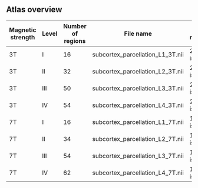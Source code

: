 ## Atlas overview

| Magnetic strength | Level | Number of regions | File name | Spatial resolution |
| ----------------- | ----- | ----------------- | --------- | ------------------ |
| 3T | I | 16 | subcortex_parcellation_L1_3T.nii | 2mm isotropic |
| 3T | II | 32 | subcortex_parcellation_L2_3T.nii | 2mm isotropic |
| 3T | III | 50 | subcortex_parcellation_L3_3T.nii | 2mm isotropic |
| 3T | IV | 54 | subcortex_parcellation_L4_3T.nii | 2mm isotropic |
| 7T | I | 16 | subcortex_parcellation_L1_7T.nii | 1.6mm isotropic |
| 7T | II | 34 | subcortex_parcellation_L2_7T.nii | 1.6mm isotropic |
| 7T | III | 54 | subcortex_parcellation_L3_7T.nii | 1.6mm isotropic |
| 7T | IV | 62 | subcortex_parcellation_L4_7T.nii | 1.6mm isotropic |
